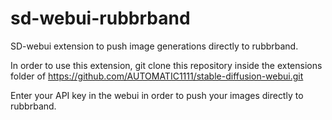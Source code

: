 # sd-webui-rubbrband
SD-webui extension to push image generations directly to rubbrband.

In order to use this extension, git clone this repository inside the extensions folder of https://github.com/AUTOMATIC1111/stable-diffusion-webui.git 

Enter your API key in the webui in order to push your images directly to rubbrband.
